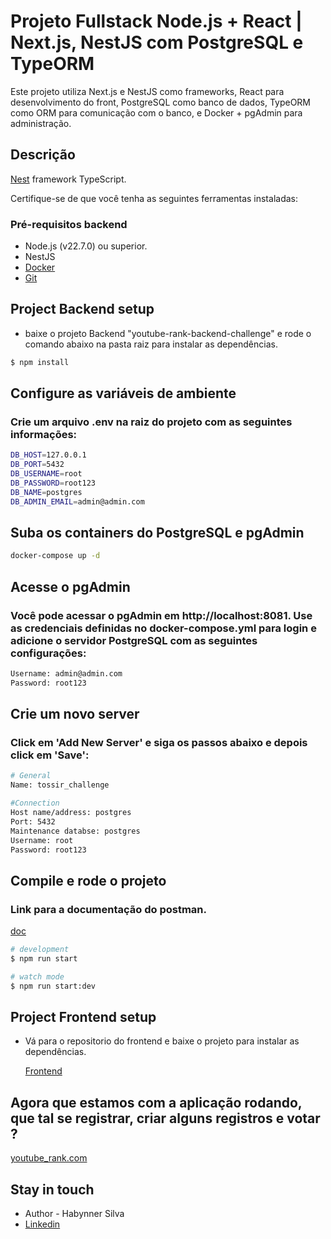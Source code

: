 # Projeto Fullstack Node.js + React | Next.js, NestJS com PostgreSQL e TypeORM
Este projeto utiliza Next.js e NestJS como frameworks, React para desenvolvimento do front, PostgreSQL como banco de dados, TypeORM como ORM para comunicação com o banco, e Docker + pgAdmin para administração.

## Descrição

[Nest](https://docs.nestjs.com/) framework TypeScript.

Certifique-se de que você tenha as seguintes ferramentas instaladas:

### Pré-requisitos backend
- Node.js (v22.7.0) ou superior.
- NestJS
- [Docker](https://docs.docker.com/desktop/install/windows-install)
- [Git](https://git-scm.com/downloads)

## Project Backend setup
- baixe o projeto Backend "youtube-rank-backend-challenge" e rode o comando abaixo na pasta raiz para instalar as dependências.

```bash
$ npm install
```

## Configure as variáveis de ambiente 
### Crie um arquivo .env na raiz do projeto com as seguintes informações:
```bash
DB_HOST=127.0.0.1
DB_PORT=5432
DB_USERNAME=root
DB_PASSWORD=root123
DB_NAME=postgres
DB_ADMIN_EMAIL=admin@admin.com
```

## Suba os containers do PostgreSQL e pgAdmin
```bash
docker-compose up -d
```

## Acesse o pgAdmin
### Você pode acessar o pgAdmin em http://localhost:8081. Use as credenciais definidas no docker-compose.yml para login e adicione o servidor PostgreSQL com as seguintes configurações:
```bash
Username: admin@admin.com
Password: root123
```

## Crie um novo server
### Click em 'Add New Server' e siga os passos abaixo e depois click em 'Save':
```bash
# General
Name: tossir_challenge

#Connection
Host name/address: postgres
Port: 5432
Maintenance databse: postgres
Username: root
Password: root123
```

## Compile e rode o projeto
### Link para a documentação do postman. 
[doc](https://documenter.getpostman.com/view/12934846/2sAYBd67X8)

```bash
# development
$ npm run start

# watch mode
$ npm run start:dev

```

## Project Frontend setup
- Vá para o repositorio do frontend e baixe o projeto para instalar as dependências.
  
  [Frontend](https://github.com/Habynner/youtube-rank-front-challenge)


## Agora que estamos com a aplicação rodando, que tal se registrar, criar alguns registros e votar ?
[youtube_rank.com](http://localhost:3000)

## Stay in touch

- Author - Habynner Silva
- [Linkedin](https://www.linkedin.com/in/habynner-silva-developer/)
